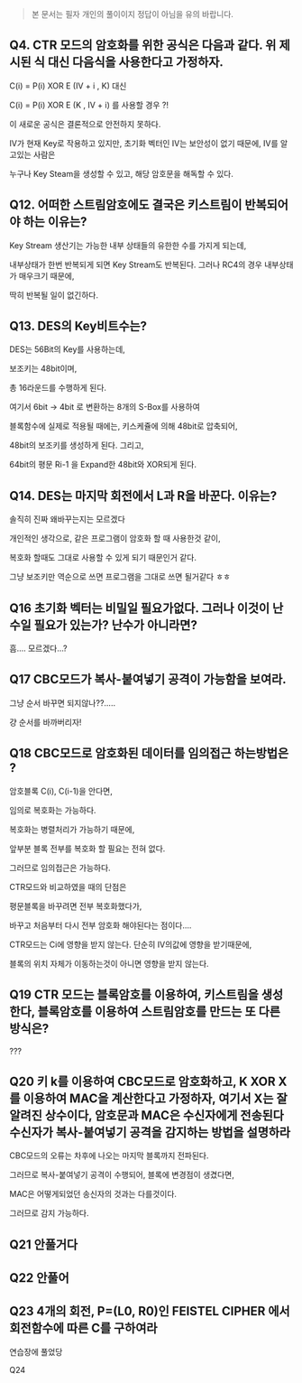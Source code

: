 > 본 문서는 필자 개인의 풀이이지 정답이 아님을 유의 바랍니다.

Q4.
CTR 모드의 암호화를 위한 공식은 다음과 같다.
위 제시된 식 대신 다음식을 사용한다고 가정하자.
---

C(i) = P(i) XOR E (IV + i , K)
대신

C(i) = P(i) XOR E (K , IV + i)
를 사용할 경우 ?!

이 새로운 공식은 결론적으로 안전하지 못하다.

IV가 현재 Key로 작용하고 있지만, 초기화 벡터인 IV는 보안성이 없기 때문에, IV를 알고있는 사람은 

누구나 Key Steam을 생성할 수 있고, 해당 암호문을 해독할 수 있다.


Q12.
어떠한 스트림암호에도 결국은 키스트림이 반복되어야 하는 이유는?
---

Key Stream 생산기는 가능한 내부 상태들의 유한한 수를 가지게 되는데,

내부상태가 한번 반복되게 되면 Key Stream도 반복된다. 그러나 RC4의 경우 내부상태가 매우크기 때문에,

딱히 반복될 일이 없긴하다.

Q13.
DES의 Key비트수는?
---

DES는 56Bit의 Key를 사용하는데,

보조키는 48bit이며,

총 16라운드를 수행하게 된다.

여기서 6bit -> 4bit 로 변환하는 8개의 S-Box를 사용하여 

블록함수에 실제로 적용될 때에는, 키스케쥴에 의해 48bit로 압축되어, 

48bit의 보조키를 생성하게 된다. 그리고,

64bit의 평문 Ri-1 을 Expand한 48bit와 XOR되게 된다.


Q14.
DES는 마지막 회전에서 L과 R을 바꾼다. 이유는?
---

솔직히 진짜 왜바꾸는지는 모르겠다

개인적인 생각으로, 같은 프로그램이 암호화 할 때 사용한것 같이, 

복호화 할때도 그대로 사용할 수 있게 되기 때문인거 같다.

그냥 보조키만 역순으로 쓰면 프로그램을 그대로 쓰면 될거같다 ㅎㅎ


Q16
초기화 벡터는 비밀일 필요가없다. 그러나 이것이 난수일 필요가 있는가? 난수가 아니라면?
---

흠.... 모르겠다...?


Q17
CBC모드가 복사-붙여넣기 공격이 가능함을 보여라.
---
그냥 순서 바꾸면 되지않나??.....

걍 순서를 바까버리자!

Q18
CBC모드로 암호화된 데이터를 임의접근 하는방법은 ?
---
암호블록 C(i), C(i-1)을 안다면, 

임의로 복호화는 가능하다.

복호화는 병렬처리가 가능하기 때문에, 

앞부분 블록 전부를 복호화 할 필요는 전혀 없다.

그러므로 임의접근은 가능하다.

CTR모드와 비교하였을 때의 단점은

평문블록을 바꾸려면 전부 복호화했다가,

바꾸고 처음부터 다시 전부 암호화 해야된다는 점이다....

CTR모드는 Ci에 영향을 받지 않는다. 단순히 IV의값에 영향을 받기때문에,

블록의 위치 자체가 이동하는것이 아니면 영향을 받지 않는다.


Q19
CTR 모드는 블록암호를 이용하여, 키스트림을 생성한다, 블록암호를 이용하여 스트림암호를 만드는 또 다른 방식은?
---

???

Q20
키 k를 이용하여 CBC모드로 암호화하고,
K XOR X 를 이용하여 MAC을 계산한다고 가정하자, 여기서 X는 잘알려진 상수이다, 암호문과 MAC은 수신자에게 전송된다
수신자가 복사-붙여넣기 공격을 감지하는 방법을 설명하라
---

CBC모드의 오류는 차후에 나오는 마지막 블록까지 전파된다.

그러므로 복사-붙여넣기 공격이 수행되어, 블록에 변경점이 생겼다면,

MAC은 어떻게되었던 송신자의 것과는 다를것이다.

그러므로 감지 가능하다.

Q21
안풀거다
---

Q22
안풀어
---

Q23
4개의 회전, P=(L0, R0)인 FEISTEL CIPHER 에서 회전함수에 따른 C를 구하여라
---

연습장에 풀었당

Q24
